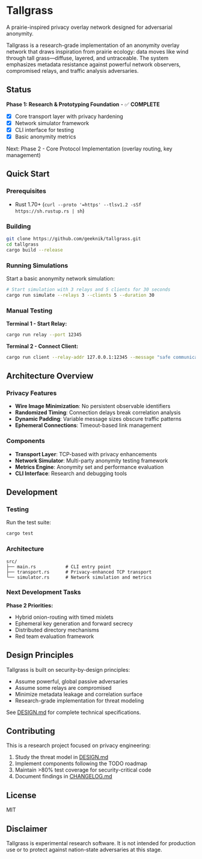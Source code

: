 # Tallgrass

A prairie-inspired privacy overlay network designed for adversarial anonymity.

Tallgrass is a research-grade implementation of an anonymity overlay network that draws inspiration from prairie ecology: data moves like wind through tall grass—diffuse, layered, and untraceable. The system emphasizes metadata resistance against powerful network observers, compromised relays, and traffic analysis adversaries.

## Status

**Phase 1: Research & Prototyping Foundation** - ✅ **COMPLETE**

- [x] Core transport layer with privacy hardening
- [x] Network simulator framework
- [x] CLI interface for testing
- [x] Basic anonymity metrics

Next: Phase 2 - Core Protocol Implementation (overlay routing, key management)

## Quick Start

### Prerequisites

- Rust 1.70+ (`curl --proto '=https' --tlsv1.2 -sSf https://sh.rustup.rs | sh`)

### Building

```bash
git clone https://github.com/geeknik/tallgrass.git
cd tallgrass
cargo build --release
```

### Running Simulations

Start a basic anonymity network simulation:

```bash
# Start simulation with 3 relays and 5 clients for 30 seconds
cargo run simulate --relays 3 --clients 5 --duration 30
```

### Manual Testing

**Terminal 1 - Start Relay:**
```bash
cargo run relay --port 12345
```

**Terminal 2 - Connect Client:**
```bash
cargo run client --relay-addr 127.0.0.1:12345 --message "safe communication"
```

## Architecture Overview

### Privacy Features

- **Wire Image Minimization**: No persistent observable identifiers
- **Randomized Timing**: Connection delays break correlation analysis
- **Dynamic Padding**: Variable message sizes obscure traffic patterns
- **Ephemeral Connections**: Timeout-based link management

### Components

- **Transport Layer**: TCP-based with privacy enhancements
- **Network Simulator**: Multi-party anonymity testing framework
- **Metrics Engine**: Anonymity set and performance evaluation
- **CLI Interface**: Research and debugging tools

## Development

### Testing

Run the test suite:

```bash
cargo test
```

### Architecture

```
src/
├── main.rs           # CLI entry point
├── transport.rs      # Privacy-enhanced TCP transport
└── simulator.rs      # Network simulation and metrics
```

### Next Development Tasks

**Phase 2 Priorities:**
- Hybrid onion-routing with timed mixlets
- Ephemeral key generation and forward secrecy
- Distributed directory mechanisms
- Red team evaluation framework

## Design Principles

Tallgrass is built on security-by-design principles:

- Assume powerful, global passive adversaries
- Assume some relays are compromised
- Minimize metadata leakage and correlation surface
- Research-grade implementation for threat modeling

See [DESIGN.md](DESIGN.md) for complete technical specifications.

## Contributing

This is a research project focused on privacy engineering:

1. Study the threat model in [DESIGN.md](DESIGN.md)
2. Implement components following the TODO roadmap
3. Maintain >80% test coverage for security-critical code
4. Document findings in [CHANGELOG.md](CHANGELOG.md)

## License

MIT

## Disclaimer

Tallgrass is experimental research software. It is not intended for production use or to protect against nation-state adversaries at this stage.
